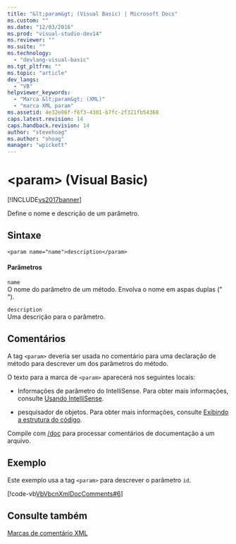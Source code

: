 ```yaml
---
title: "&lt;param&gt; (Visual Basic) | Microsoft Docs"
ms.custom: ""
ms.date: "12/03/2016"
ms.prod: "visual-studio-dev14"
ms.reviewer: ""
ms.suite: ""
ms.technology: 
  - "devlang-visual-basic"
ms.tgt_pltfrm: ""
ms.topic: "article"
dev_langs: 
  - "VB"
helpviewer_keywords: 
  - "Marca &lt;param&gt; (XML)"
  - "marca XML param"
ms.assetid: 4e32e86f-f6f3-4301-b7fc-2f321fb54368
caps.latest.revision: 14
caps.handback.revision: 14
author: "stevehoag"
ms.author: "shoag"
manager: "wpickett"
---
```

# &lt;param&gt; (Visual Basic)
[!INCLUDE[vs2017banner](../../../csharp/includes/vs2017banner.md)]

Define o nome e descrição de um parâmetro.  
  
## Sintaxe  
  
```  
<param name="name">description</param>  
```  
  
#### Parâmetros  
 `name`  
 O nome do parâmetro de um método.  Envolva o nome em aspas duplas \(" "\).  
  
 `description`  
 Uma descrição para o parâmetro.  
  
## Comentários  
 A tag `<param>` deveria ser usada no comentário para uma declaração de método para descrever um dos parâmetros do método.  
  
 O texto para a marca de `<param>` aparecerá nos seguintes locais:  
  
-   Informações de parâmetro do IntelliSense.  Para obter mais informações, consulte [Usando IntelliSense](/visual-studio/ide/using-intellisense).  
  
-   pesquisador de objetos.  Para obter mais informações, consulte [Exibindo a estrutura do código](/visual-studio/ide/viewing-the-structure-of-code).  
  
 Compile com [\/doc](../../../visual-basic/reference/command-line-compiler/doc.md) para processar comentários de documentação a um arquivo.  
  
## Exemplo  
 Este exemplo usa a tag `<param>` para descrever o parâmetro `id`.  
  
 [!code-vb[VbVbcnXmlDocComments#6](../../../visual-basic/language-reference/xmldoc/codesnippet/VisualBasic/param_1.vb)]  
  
## Consulte também  
 [Marcas de comentário XML](../../../visual-basic/language-reference/xmldoc/recommended-xml-tags-for-documentation-comments.md)